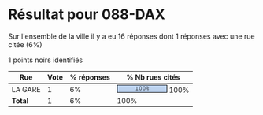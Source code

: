 # Résultat pour 088-DAX

Sur l'ensemble de la ville il y a eu 16 réponses dont 1 réponses avec une rue citée (6%)

1 points noirs identifiés

| Rue | Vote | % réponses | % Nb rues cités|
|-----|------|------------|----------------|
| LA GARE | 1 | 6% | <img src="../../img/bar_100.gif" />&nbsp;100%|
| **Total** | 1 | 6% | 100%|
